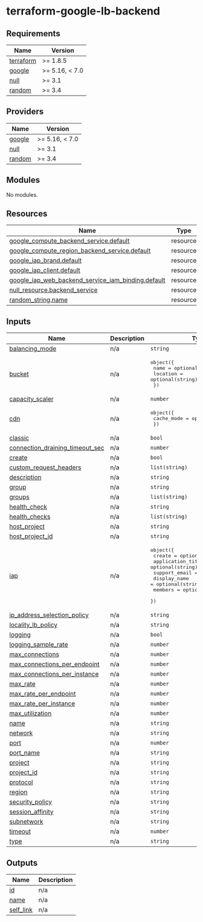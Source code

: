# terraform-google-lb-backend
<!-- BEGIN_TF_DOCS -->
## Requirements

| Name | Version |
|------|---------|
| <a name="requirement_terraform"></a> [terraform](#requirement\_terraform) | >= 1.8.5 |
| <a name="requirement_google"></a> [google](#requirement\_google) | >= 5.16, < 7.0 |
| <a name="requirement_null"></a> [null](#requirement\_null) | >= 3.1 |
| <a name="requirement_random"></a> [random](#requirement\_random) | >= 3.4 |

## Providers

| Name | Version |
|------|---------|
| <a name="provider_google"></a> [google](#provider\_google) | >= 5.16, < 7.0 |
| <a name="provider_null"></a> [null](#provider\_null) | >= 3.1 |
| <a name="provider_random"></a> [random](#provider\_random) | >= 3.4 |

## Modules

No modules.

## Resources

| Name | Type |
|------|------|
| [google_compute_backend_service.default](https://registry.terraform.io/providers/hashicorp/google/latest/docs/resources/compute_backend_service) | resource |
| [google_compute_region_backend_service.default](https://registry.terraform.io/providers/hashicorp/google/latest/docs/resources/compute_region_backend_service) | resource |
| [google_iap_brand.default](https://registry.terraform.io/providers/hashicorp/google/latest/docs/resources/iap_brand) | resource |
| [google_iap_client.default](https://registry.terraform.io/providers/hashicorp/google/latest/docs/resources/iap_client) | resource |
| [google_iap_web_backend_service_iam_binding.default](https://registry.terraform.io/providers/hashicorp/google/latest/docs/resources/iap_web_backend_service_iam_binding) | resource |
| [null_resource.backend_service](https://registry.terraform.io/providers/hashicorp/null/latest/docs/resources/resource) | resource |
| [random_string.name](https://registry.terraform.io/providers/hashicorp/random/latest/docs/resources/string) | resource |

## Inputs

| Name | Description | Type | Default | Required |
|------|-------------|------|---------|:--------:|
| <a name="input_balancing_mode"></a> [balancing\_mode](#input\_balancing\_mode) | n/a | `string` | `null` | no |
| <a name="input_bucket"></a> [bucket](#input\_bucket) | n/a | <pre>object({<br/>    name     = optional(string)<br/>    location = optional(string)<br/>  })</pre> | `null` | no |
| <a name="input_capacity_scaler"></a> [capacity\_scaler](#input\_capacity\_scaler) | n/a | `number` | `null` | no |
| <a name="input_cdn"></a> [cdn](#input\_cdn) | n/a | <pre>object({<br/>    cache_mode = optional(string)<br/>  })</pre> | `null` | no |
| <a name="input_classic"></a> [classic](#input\_classic) | n/a | `bool` | `false` | no |
| <a name="input_connection_draining_timeout_sec"></a> [connection\_draining\_timeout\_sec](#input\_connection\_draining\_timeout\_sec) | n/a | `number` | `300` | no |
| <a name="input_create"></a> [create](#input\_create) | n/a | `bool` | `true` | no |
| <a name="input_custom_request_headers"></a> [custom\_request\_headers](#input\_custom\_request\_headers) | n/a | `list(string)` | `null` | no |
| <a name="input_description"></a> [description](#input\_description) | n/a | `string` | `null` | no |
| <a name="input_group"></a> [group](#input\_group) | n/a | `string` | `null` | no |
| <a name="input_groups"></a> [groups](#input\_groups) | n/a | `list(string)` | `null` | no |
| <a name="input_health_check"></a> [health\_check](#input\_health\_check) | n/a | `string` | `null` | no |
| <a name="input_health_checks"></a> [health\_checks](#input\_health\_checks) | n/a | `list(string)` | `null` | no |
| <a name="input_host_project"></a> [host\_project](#input\_host\_project) | n/a | `string` | `null` | no |
| <a name="input_host_project_id"></a> [host\_project\_id](#input\_host\_project\_id) | n/a | `string` | `null` | no |
| <a name="input_iap"></a> [iap](#input\_iap) | n/a | <pre>object({<br/>    create            = optional(bool)<br/>    application_title = optional(string)<br/>    support_email     = optional(string)<br/>    display_name      = optional(string)<br/>    members           = optional(list(string))<br/>  })</pre> | `null` | no |
| <a name="input_ip_address_selection_policy"></a> [ip\_address\_selection\_policy](#input\_ip\_address\_selection\_policy) | n/a | `string` | `null` | no |
| <a name="input_locality_lb_policy"></a> [locality\_lb\_policy](#input\_locality\_lb\_policy) | n/a | `string` | `null` | no |
| <a name="input_logging"></a> [logging](#input\_logging) | n/a | `bool` | `false` | no |
| <a name="input_logging_sample_rate"></a> [logging\_sample\_rate](#input\_logging\_sample\_rate) | n/a | `number` | `1` | no |
| <a name="input_max_connections"></a> [max\_connections](#input\_max\_connections) | n/a | `number` | `0` | no |
| <a name="input_max_connections_per_endpoint"></a> [max\_connections\_per\_endpoint](#input\_max\_connections\_per\_endpoint) | n/a | `number` | `0` | no |
| <a name="input_max_connections_per_instance"></a> [max\_connections\_per\_instance](#input\_max\_connections\_per\_instance) | n/a | `number` | `0` | no |
| <a name="input_max_rate"></a> [max\_rate](#input\_max\_rate) | n/a | `number` | `0` | no |
| <a name="input_max_rate_per_endpoint"></a> [max\_rate\_per\_endpoint](#input\_max\_rate\_per\_endpoint) | n/a | `number` | `0` | no |
| <a name="input_max_rate_per_instance"></a> [max\_rate\_per\_instance](#input\_max\_rate\_per\_instance) | n/a | `number` | `0` | no |
| <a name="input_max_utilization"></a> [max\_utilization](#input\_max\_utilization) | n/a | `number` | `0` | no |
| <a name="input_name"></a> [name](#input\_name) | n/a | `string` | `null` | no |
| <a name="input_network"></a> [network](#input\_network) | n/a | `string` | `null` | no |
| <a name="input_port"></a> [port](#input\_port) | n/a | `number` | `null` | no |
| <a name="input_port_name"></a> [port\_name](#input\_port\_name) | n/a | `string` | `null` | no |
| <a name="input_project"></a> [project](#input\_project) | n/a | `string` | `null` | no |
| <a name="input_project_id"></a> [project\_id](#input\_project\_id) | n/a | `string` | `null` | no |
| <a name="input_protocol"></a> [protocol](#input\_protocol) | n/a | `string` | `null` | no |
| <a name="input_region"></a> [region](#input\_region) | n/a | `string` | `null` | no |
| <a name="input_security_policy"></a> [security\_policy](#input\_security\_policy) | n/a | `string` | `null` | no |
| <a name="input_session_affinity"></a> [session\_affinity](#input\_session\_affinity) | n/a | `string` | `"NONE"` | no |
| <a name="input_subnetwork"></a> [subnetwork](#input\_subnetwork) | n/a | `string` | `null` | no |
| <a name="input_timeout"></a> [timeout](#input\_timeout) | n/a | `number` | `30` | no |
| <a name="input_type"></a> [type](#input\_type) | n/a | `string` | `"INTERNAL"` | no |

## Outputs

| Name | Description |
|------|-------------|
| <a name="output_id"></a> [id](#output\_id) | n/a |
| <a name="output_name"></a> [name](#output\_name) | n/a |
| <a name="output_self_link"></a> [self\_link](#output\_self\_link) | n/a |
<!-- END_TF_DOCS -->